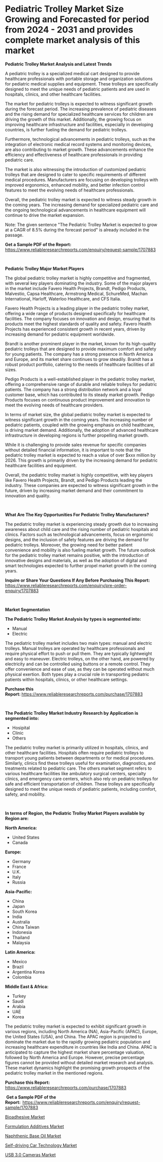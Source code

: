 <p><h1>Pediatric Trolley Market Size Growing and Forecasted for period from 2024 - 2031 and provides complete market analysis of this market</h1></p><p><strong>Pediatric Trolley Market Analysis and Latest Trends</strong></p>
<p><p>A pediatric trolley is a specialized medical cart designed to provide healthcare professionals with portable storage and organization solutions for pediatric medical supplies and equipment. These trolleys are specifically designed to meet the unique needs of pediatric patients and are used in hospitals, clinics, and other healthcare facilities.</p><p>The market for pediatric trolleys is expected to witness significant growth during the forecast period. The increasing prevalence of pediatric diseases and the rising demand for specialized healthcare services for children are driving the growth of this market. Additionally, the growing focus on improving healthcare infrastructure and facilities, especially in developing countries, is further fueling the demand for pediatric trolleys.</p><p>Furthermore, technological advancements in pediatric trolleys, such as the integration of electronic medical record systems and monitoring devices, are also contributing to market growth. These advancements enhance the efficiency and effectiveness of healthcare professionals in providing pediatric care.</p><p>The market is also witnessing the introduction of customized pediatric trolleys that are designed to cater to specific requirements of different medical procedures. Manufacturers are focusing on developing trolleys with improved ergonomics, enhanced mobility, and better infection control features to meet the evolving needs of healthcare professionals.</p><p>Overall, the pediatric trolley market is expected to witness steady growth in the coming years. The increasing demand for specialized pediatric care and the ongoing technological advancements in healthcare equipment will continue to drive the market expansion.</p><p>Note: The given sentence "The Pediatric Trolley Market is expected to grow at a CAGR of 8.5% during the forecast period" is already included in the passage.</p></p>
<p><strong>Get a Sample PDF of the Report:&nbsp;</strong> <a href="https://www.reliableresearchreports.com/enquiry/request-sample/1707883">https://www.reliableresearchreports.com/enquiry/request-sample/1707883</a></p>
<p>&nbsp;</p>
<p><strong>Pediatric Trolley Major Market Players</strong></p>
<p><p>The global pediatric trolley market is highly competitive and fragmented, with several key players dominating the industry. Some of the major players in the market include Favero Health Projects, Brandt, Pedigo Products, Malvestio, Capsa Healthcare, Armstrong Medical, SchureMed, Machan International, Harloff, Waterloo Healthcare, and CFS Italia.</p><p>Favero Health Projects is a leading player in the pediatric trolley market, offering a wide range of products designed specifically for healthcare facilities. The company focuses on innovation and design, ensuring that its products meet the highest standards of quality and safety. Favero Health Projects has experienced consistent growth in recent years, driven by increasing demand for pediatric equipment worldwide.</p><p>Brandt is another prominent player in the market, known for its high-quality pediatric trolleys that are designed to provide maximum comfort and safety for young patients. The company has a strong presence in North America and Europe, and its market share continues to grow steadily. Brandt has a robust product portfolio, catering to the needs of healthcare facilities of all sizes.</p><p>Pedigo Products is a well-established player in the pediatric trolley market, offering a comprehensive range of durable and reliable trolleys for pediatric patients. The company has a strong distribution network and a loyal customer base, which has contributed to its steady market growth. Pedigo Products focuses on continuous product improvement and innovation to meet the evolving needs of healthcare providers.</p><p>In terms of market size, the global pediatric trolley market is expected to witness significant growth in the coming years. The increasing number of pediatric patients, coupled with the growing emphasis on child healthcare, is driving market demand. Additionally, the adoption of advanced healthcare infrastructure in developing regions is further propelling market growth.</p><p>While it is challenging to provide sales revenue for specific companies without detailed financial information, it is important to note that the pediatric trolley market is expected to reach a value of over $xxx million by 2026. This growth is primarily driven by the increasing demand for pediatric healthcare facilities and equipment.</p><p>Overall, the pediatric trolley market is highly competitive, with key players like Favero Health Projects, Brandt, and Pedigo Products leading the industry. These companies are expected to witness significant growth in the future, driven by increasing market demand and their commitment to innovation and quality.</p></p>
<p>&nbsp;</p>
<p><strong>What Are The Key Opportunities For Pediatric Trolley Manufacturers?</strong></p>
<p><p>The pediatric trolley market is experiencing steady growth due to increasing awareness about child care and the rising number of pediatric hospitals and clinics. Factors such as technological advancements, focus on ergonomic designs, and the inclusion of safety features are driving the demand for pediatric trolleys. Moreover, the growing need for better patient convenience and mobility is also fueling market growth. The future outlook for the pediatric trolley market remains positive, with the introduction of innovative designs and materials, as well as the adoption of digital and smart technologies expected to further propel market growth in the coming years.</p></p>
<p><strong>Inquire or Share Your Questions If Any Before Purchasing This Report:</strong> <a href="https://www.reliableresearchreports.com/enquiry/pre-order-enquiry/1707883">https://www.reliableresearchreports.com/enquiry/pre-order-enquiry/1707883</a></p>
<p>&nbsp;</p>
<p><strong>Market Segmentation</strong></p>
<p><strong>The Pediatric Trolley Market Analysis by types is segmented into:</strong></p>
<p><ul><li>Manual</li><li>Electric</li></ul></p>
<p><p>The pediatric trolley market includes two main types: manual and electric trolleys. Manual trolleys are operated by healthcare professionals and require physical effort to push or pull them. They are typically lightweight and easy to maneuver. Electric trolleys, on the other hand, are powered by electricity and can be controlled using buttons or a remote control. They offer convenience and ease of use, as they can be operated without much physical exertion. Both types play a crucial role in transporting pediatric patients within hospitals, clinics, or other healthcare settings.</p></p>
<p><strong>Purchase this Report:&nbsp;</strong><a href="https://www.reliableresearchreports.com/purchase/1707883">https://www.reliableresearchreports.com/purchase/1707883</a></p>
<p>&nbsp;</p>
<p><strong>The Pediatric Trolley Market Industry Research by Application is segmented into:</strong></p>
<p><ul><li>Hosipital</li><li>Clinic</li><li>Others</li></ul></p>
<p><p>The pediatric trolley market is primarily utilized in hospitals, clinics, and other healthcare facilities. Hospitals often require pediatric trolleys to transport young patients between departments or for medical procedures. Similarly, clinics find these trolleys useful for examination, diagnostics, and treatments related to pediatric care. The others market segment refers to various healthcare facilities like ambulatory surgical centers, specialty clinics, and emergency care centers, which also rely on pediatric trolleys for safe and efficient transportation of children. These trolleys are specifically designed to meet the unique needs of pediatric patients, including comfort, safety, and mobility.</p></p>
<p>&nbsp;</p>
<p><strong>In terms of Region, the Pediatric Trolley Market Players available by Region are:</strong></p>
<p>
    <p> <strong> North America: </strong>
        <ul>
            <li>United States</li>
            <li>Canada</li>
        </ul>
        </p> 
    <p> <strong> Europe: </strong>
        <ul>
            <li>Germany</li>
            <li>France</li>
            <li>U.K.</li>
            <li>Italy</li>
            <li>Russia</li>
        </ul>
        </p> 
    <p> <strong> Asia-Pacific: </strong>
        <ul>
            <li>China</li>
            <li>Japan</li>
            <li>South Korea</li>
            <li>India</li>
            <li>Australia</li>
            <li>China Taiwan</li>
            <li>Indonesia</li>
            <li>Thailand</li>
            <li>Malaysia</li>
        </ul>
        </p> 
    <p> <strong> Latin America: </strong>
        <ul>
            <li>Mexico</li>
            <li>Brazil</li>
            <li>Argentina Korea</li>
            <li>Colombia</li>
        </ul>
        </p> 
    <p> <strong> Middle East & Africa: </strong>
        <ul>
            <li>Turkey</li>
            <li>Saudi</li>
            <li>Arabia</li>
            <li>UAE</li>
            <li>Korea</li>
        </ul>
    </p>
    </p>
<p><p>The pediatric trolley market is expected to exhibit significant growth in various regions, including North America (NA), Asia-Pacific (APAC), Europe, the United States (USA), and China. The APAC region is projected to dominate the market due to the rapidly growing pediatric population and increasing healthcare expenditure in countries like India and China. APAC is anticipated to capture the highest market share percentage valuation, followed by North America and Europe. However, precise percentage figures cannot be provided without detailed market research and analysis. These market dynamics highlight the promising growth prospects of the pediatric trolley market in the mentioned regions.</p></p>
<p><strong>Purchase this Report: </strong><a href="https://www.reliableresearchreports.com/purchase/1707883">https://www.reliableresearchreports.com/purchase/1707883</a></p>
<p>&nbsp;<strong>Get a Sample PDF of the Report:&nbsp;&nbsp;</strong><a href="https://www.reliableresearchreports.com/enquiry/request-sample/1707883">https://www.reliableresearchreports.com/enquiry/request-sample/1707883</a></p>
<p><strong></strong></p>
<p><p><a href="https://medium.com/@josueherzog/bioadhesive-market-insight-market-trends-growth-forecasted-from-2024-to-2031-90bbb939c856">Bioadhesive Market</a></p><p><a href="https://medium.com/@josueherzog/formulation-additives-market-size-market-outlook-and-market-forecast-2024-to-2031-d9e6761954dd">Formulation Additives Market</a></p><p><a href="https://medium.com/@josueherzog/naphthenic-base-oil-market-analysis-and-sze-forecasted-for-period-from-2024-to-2031-ae6b88abce33">Naphthenic Base Oil Market</a></p><p><a href="https://github.com/julyju69/Market-Research-Report-List-1/blob/main/self-driving-car-technology-market.md">Self-driving Car Technology Market</a></p><p><a href="https://github.com/joannesouthgate/Market-Research-Report-List-1/blob/main/usb-30-cameras-market.md">USB 3.0 Cameras Market</a></p></p>